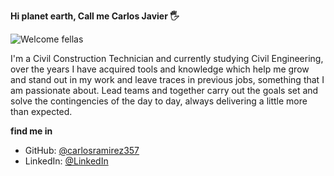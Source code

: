 <strong>Hi planet earth, Call me Carlos Javier 🖐</strong>

![Welcome fellas](https://user-images.githubusercontent.com/127773967/231904083-ea521627-ba97-490b-8f9b-0eccf53de3f1.png)
  
I'm a Civil Construction Technician and currently studying Civil Engineering, over the years I have acquired tools and knowledge which help me grow and stand out in my work and leave traces in previous jobs, something that I am passionate about. Lead teams and together carry out the goals set and solve the contingencies of the day to day, always delivering a little more than expected.

<strong>find me in</strong>
- GitHub: [@carlosramirez357](https://github.com/carlosramirez357)
- LinkedIn: [@LinkedIn](https://www.linkedin.com/in/carlos-javier-ram%C3%ADrez-guti%C3%A9rrez-7297b126a)
